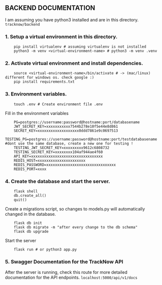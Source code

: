 ## BACKEND DOCUMENTATION

I am assuming you have python3 installed and are in this directory. ```tracknow/backend```

### 1. Setup a virtual environment in this directory.
``` shell 
    pip install virtualenv # assuming virtualenv is not installed
    python3 -m venv <virtual-environment-name> # python3 -m venv .venv
```
### 2. Activate virtual environment and install dependencies.
``` shell
    source <virtual-environment-name>/bin/activate # -> (mac/linux) different for windows os. check google :)
    pip install requirements.txt
```
### 3. Environment variables.
``` shell
    touch .env # Create environment file .env 
```
Fill in the environment variables
``` shell
    PG=postgres://username:password@hostname:port/databasename
    JWT_SECRET_KEY=xxxxxxxxxxx7544b278e10f5e44e8d861
    SECRET_KEY=xxxxxxxxxxxxxxxxxxx0ddd7861e9c0697513
    TESTING_PG=postgres://username:password@hostname:port/testdatabasename #dont use the same database, create a new one for testing !
    TESTING_JWT_SECRET_KEY=xxxxxxxxx9612c6808732
    TESTING_SECRET_KEY=xxxxxxxx104af944ae4f60
    API_KEY=xxxxxxxxxxxxxxxxxxxxxxxxxxxxxxxxx
    REDIS_HOST=xxxxxxxxxxxxxxxxxxxxxx
    REDIS_PASSWORD=xxxxxxxxxxxxxxxxxxxxxxxxxxxxxxxx
    REDIS_PORT=xxxx   
```
<!--Get Formula 1 Key from here: [F1 Live Motorsport Data](https://rapidapi.com/sportcontentapi/api/f1-live-motorsport-data) -->
### 4. Create the database and start the server.
``` shell
    flask shell 
    db.create_all()
    quit()
```
Create a migrations script, so changes to models.py will automatically changed in the database.
``` shell
    flask db init
    flask db migrate -m "after every change to the db schema"
    flask db upgrade
```
Start the server
``` shell
    flask run # or python3 app.py 
```
### 5. Swagger Documentation for the TrackNow API
After the server is running, check this route for more detailed documentation for the API endpoints.
```localhost:5000/api/v1/docs```
